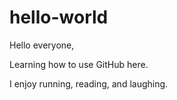 # hello-world
Hello everyone,

Learning how to use GitHub here.

I enjoy running, reading, and laughing.
